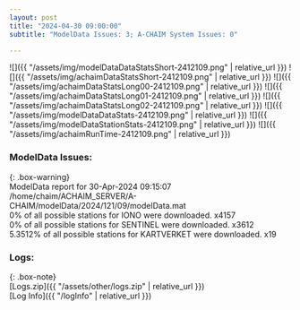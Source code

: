 ```yaml
---
layout: post
title: "2024-04-30 09:00:00"
subtitle: "ModelData Issues: 3; A-CHAIM System Issues: 0"

---
```


![]({{ "/assets/img/modelDataDataStatsShort-2412109.png" | relative_url }})
![]({{ "/assets/img/achaimDataStatsShort-2412109.png" | relative_url }})
![]({{ "/assets/img/achaimDataStatsLong00-2412109.png" | relative_url }})
![]({{ "/assets/img/achaimDataStatsLong01-2412109.png" | relative_url }})
![]({{ "/assets/img/achaimDataStatsLong02-2412109.png" | relative_url }})
![]({{ "/assets/img/modelDataDataStats-2412109.png" | relative_url }})
![]({{ "/assets/img/modelDataStationStats-2412109.png" | relative_url }})
![]({{ "/assets/img/achaimRunTime-2412109.png" | relative_url }})


### ModelData Issues:  
  
{: .box-warning}  
 ModelData report for 30-Apr-2024 09:15:07   
 /home/chaim/ACHAIM_SERVER/A-CHAIM/modelData/2024/121/09/modelData.mat   
 0% of all possible stations for IONO were downloaded. x4157   
 0% of all possible stations for SENTINEL were downloaded. x3612   
 5.3512% of all possible stations for KARTVERKET were downloaded. x19   
  


### Logs:  
  
{: .box-note}  
[Logs.zip]({{ "/assets/other/logs.zip" | relative_url }})  
[Log Info]({{ "/logInfo" | relative_url }})  
